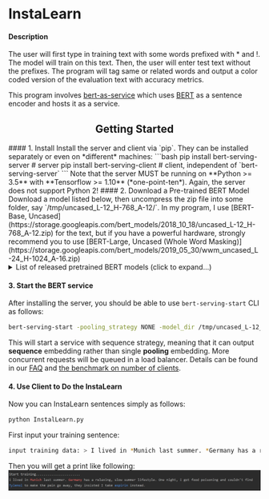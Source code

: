 # InstaLearn
#### Description

The user will first type in training text with some words prefixed with * and !. The model will train on this text. Then, the user will enter test text without the prefixes. The program will tag same or related words and output a color coded version of the evaluation text with accuracy metrics. 

This program involves [bert-as-service](https://github.com/hanxiao/bert-as-service) which uses [BERT](https://github.com/google-research/bert) as a sentence encoder and hosts it as a service.

<h2 align="center">Getting Started</h2>
#### 1. Install
Install the server and client via `pip`. They can be installed separately or even on *different* machines:
```bash
pip install bert-serving-server  # server
pip install bert-serving-client  # client, independent of `bert-serving-server`
```
Note that the server MUST be running on **Python >= 3.5** with **Tensorflow >= 1.10** (*one-point-ten*). Again, the server does not support Python 2!
#### 2. Download a Pre-trained BERT Model
Download a model listed below, then uncompress the zip file into some folder, say `/tmp/uncased_L-12_H-768_A-12/`. In my program, I use [BERT-Base, Uncased](https://storage.googleapis.com/bert_models/2018_10_18/uncased_L-12_H-768_A-12.zip) for the text, but if you have a powerful hardware, strongly recommend you to use [BERT-Large, Uncased (Whole Word Masking)](https://storage.googleapis.com/bert_models/2019_05_30/wwm_uncased_L-24_H-1024_A-16.zip)

<details>
 <summary>List of released pretrained BERT models (click to expand...)</summary>


<table>
<tr><td><a href="https://storage.googleapis.com/bert_models/2019_05_30/wwm_uncased_L-24_H-1024_A-16.zip">BERT-Large, Uncased (Whole Word Masking)</a></td><td>24-layer, 1024-hidden, 16-heads, 340M parameters</td></tr>
<tr><td><a href="https://storage.googleapis.com/bert_models/2019_05_30/wwm_cased_L-24_H-1024_A-16.zip">BERT-Large, Cased (Whole Word Masking)</a></td><td>24-layer, 1024-hidden, 16-heads, 340M parameters</td></tr>
<tr><td><a href="https://storage.googleapis.com/bert_models/2018_10_18/uncased_L-12_H-768_A-12.zip">BERT-Base, Uncased</a></td><td>12-layer, 768-hidden, 12-heads, 110M parameters</td></tr>
<tr><td><a href="https://storage.googleapis.com/bert_models/2018_10_18/uncased_L-24_H-1024_A-16.zip">BERT-Large, Uncased</a></td><td>24-layer, 1024-hidden, 16-heads, 340M parameters</td></tr>
<tr><td><a href="https://storage.googleapis.com/bert_models/2018_10_18/cased_L-12_H-768_A-12.zip">BERT-Base, Cased</a></td><td>12-layer, 768-hidden, 12-heads , 110M parameters</td></tr>
<tr><td><a href="https://storage.googleapis.com/bert_models/2018_10_18/cased_L-24_H-1024_A-16.zip">BERT-Large, Cased</a></td><td>24-layer, 1024-hidden, 16-heads, 340M parameters</td></tr>
<tr><td><a href="https://storage.googleapis.com/bert_models/2018_11_23/multi_cased_L-12_H-768_A-12.zip">BERT-Base, Multilingual Cased (New)</a></td><td>104 languages, 12-layer, 768-hidden, 12-heads, 110M parameters</td></tr>
<tr><td><a href="https://storage.googleapis.com/bert_models/2018_11_03/multilingual_L-12_H-768_A-12.zip">BERT-Base, Multilingual Cased (Old)</a></td><td>102 languages, 12-layer, 768-hidden, 12-heads, 110M parameters</td></tr>
<tr><td><a href="https://storage.googleapis.com/bert_models/2018_11_03/chinese_L-12_H-768_A-12.zip">BERT-Base, Chinese</a></td><td>Chinese Simplified and Traditional, 12-layer, 768-hidden, 12-heads, 110M parameters</td></tr>
</table>

</details>


#### 3. Start the BERT service
After installing the server, you should be able to use `bert-serving-start` CLI as follows:
```bash
bert-serving-start -pooling_strategy NONE -model_dir /tmp/uncased_L-12_H-768_A-12 -max_seq_len 512
```
This will start a service with sequence strategy, meaning that it can output **sequence** embedding rather than single **pooling** embedding. More concurrent requests will be queued in a load balancer. Details can be found in our [FAQ](#q-what-is-the-parallel-processing-model-behind-the-scene) and [the benchmark on number of clients](#speed-wrt-num_client).

#### 4. Use Client to Do the InstaLearn
Now you can InstaLearn sentences simply as follows:
```bash
python InstalLearn.py
```
First input your training sentence:
```bash
input training data: > I lived in *Munich last summer. *Germany has a relaxing, slow summer lifestyle. One night, I got food poisoning and couldn't find !Tylenol to make the pain go away, they insisted I take !aspirin instead.
```
Then you will get a print like following:
![image](https://github.com/epcilon/InstaLearn/blob/master/images/1.png)